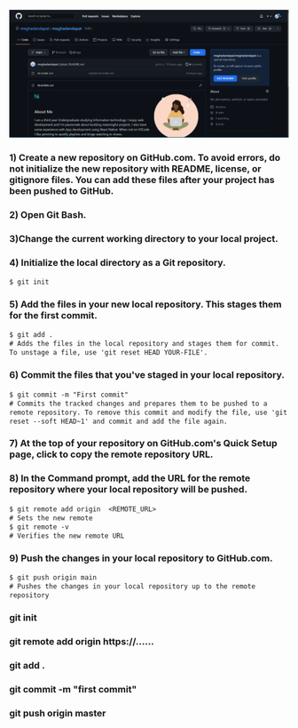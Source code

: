 
![Github Profile](Screenshot.PNG)

### 1) Create a new repository on GitHub.com. To avoid errors, do not initialize the new repository with README, license, or gitignore files. You can add these files after your project has been pushed to GitHub.

### 2) Open Git Bash.

### 3)Change the current working directory to your local project.

### 4) Initialize the local directory as a Git repository.
	
	$ git init
  
### 5) Add the files in your new local repository. This stages them for the first commit.
    $ git add .
    # Adds the files in the local repository and stages them for commit. To unstage a file, use 'git reset HEAD YOUR-FILE'.

### 6) Commit the files that you've staged in your local repository.
    $ git commit -m "First commit"
    # Commits the tracked changes and prepares them to be pushed to a remote repository. To remove this commit and modify the file, use 'git reset --soft HEAD~1' and commit and add the file again.


### 7) At the top of your repository on GitHub.com's Quick Setup page, click  to copy the remote repository URL.

### 8) In the Command prompt, add the URL for the remote repository where your local repository will be pushed.
    $ git remote add origin  <REMOTE_URL> 
    # Sets the new remote
    $ git remote -v
    # Verifies the new remote URL
    
### 9) Push the changes in your local repository to GitHub.com.
    $ git push origin main
    # Pushes the changes in your local repository up to the remote repository

### git init
### git remote add origin https://......
### git add .
### git commit -m "first commit"
### git push origin master